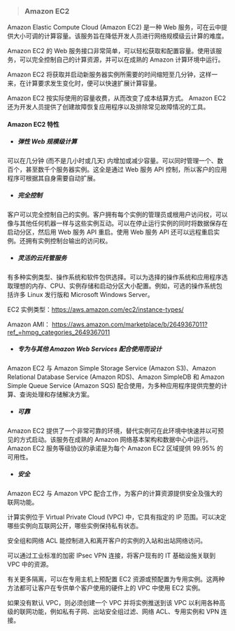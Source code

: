 > ### **Amazon EC2**

Amazon Elastic Compute Cloud \(Amazon EC2\) 是一种 Web 服务，可在云中提供大小可调的计算容量。该服务旨在降低开发人员进行网络规模级云计算的难度。

Amazon EC2 的 Web 服务接口非常简单，可以轻松获取和配置容量。使用该服务，可以完全控制自己的计算资源，并可以在成熟的 Amazon 计算环境中运行。

Amazon EC2 将获取并启动新服务器实例所需要的时间缩短至几分钟，这样一来，在计算要求发生变化时，便可以快速扩展计算容量。

Amazon EC2 按实际使用的容量收费，从而改变了成本结算方式。 Amazon EC2 还为开发人员提供了创建故障恢复应用程序以及排除常见故障情况的工具。

#### Amazon EC2 特性

* ##### 弹性 Web 规模级计算

可以在几分钟 \(而不是几小时或几天\) 内增加或减少容量。可以同时管理一个、数百个，甚至数千个服务器实例。这全是通过 Web 服务 API 控制，所以客户的应用程序可根据其自身需要自动扩展。

* ##### 完全控制

客户可以完全控制自己的实例。客户拥有每个实例的管理员或根用户访问权，可以像与其他任何机器一样与这些实例互动。可以在停止运行实例的同时将数据保存在启动分区，然后用 Web 服务 API 重启。使用 Web 服务 API 还可以远程重启实例。还拥有实例控制台输出的访问权。

* ##### 灵活的云托管服务

有多种实例类型、操作系统和软件包供选择。可以为选择的操作系统和应用程序选取理想的内存、CPU、实例存储和启动分区大小配置。例如，可选的操作系统包括许多 Linux 发行版和 Microsoft Windows Server。

EC2 实例类型：https://aws.amazon.com/ec2/instance-types/

Amazon AMI： https://aws.amazon.com/marketplace/b/2649367011?ref_=hmpg_categories_2649367011

* ##### 专为与其他 Amazon Web Services 配合使用而设计

Amazon EC2 与 Amazon Simple Storage Service \(Amazon S3\)、Amazon Relational Database Service \(Amazon RDS\)、Amazon SimpleDB 和 Amazon Simple Queue Service \(Amazon SQS\) 配合使用，为多种应用程序提供完整的计算、查询处理和存储解决方案。

* ##### 可靠

Amazon EC2 提供了一个非常可靠的环境，替代实例可在此环境中快速并以可预见的方式启动。该服务在成熟的 Amazon 网络基本架构和数据中心中运行。Amazon EC2 服务等级协议的承诺是为每个 Amazon EC2 区域提供 99.95% 的可用性。

* ##### 安全

Amazon EC2 与 Amazon VPC 配合工作，为客户的计算资源提供安全及强大的联网功能。

计算实例位于 Virtual Private Cloud \(VPC\) 中，它具有指定的 IP 范围。可以决定哪些实例向互联网公开，哪些实例保持私有状态。

安全组和网络 ACL 能控制进入和离开客户的实例的入站和出站网络访问。

可以通过工业标准的加密 IPsec VPN 连接，将客户现有的 IT 基础设施关联到 VPC 中的资源。

有关更多隔离，可以在专用主机上预配置 EC2 资源或预配置为专用实例。这两种方法都可让客户在专供单个客户使用的硬件上的 VPC 中使用 EC2 实例。

如果没有默认 VPC，则必须创建一个 VPC 并将实例推送到该 VPC 以利用各种高级的联网功能，例如私有子网、出站安全组过滤、网络 ACL、专用实例和 VPN 连接。


